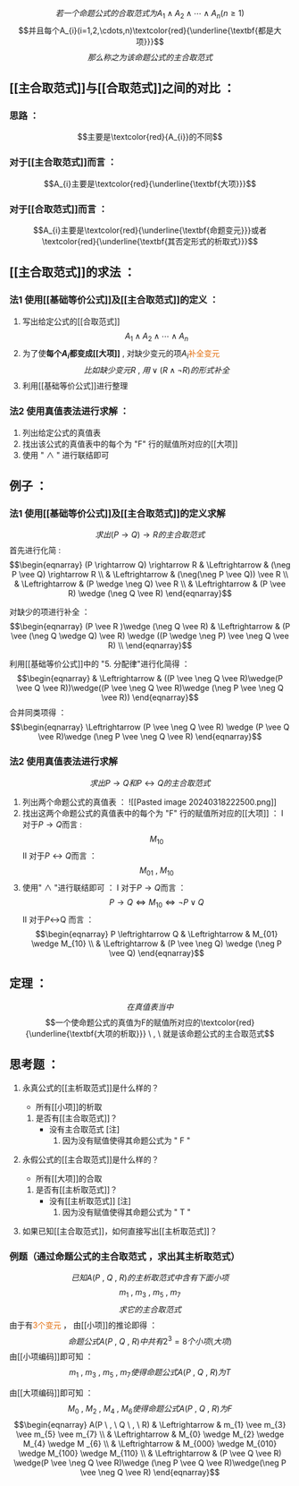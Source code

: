 $$若一个命题公式的合取范式为A_{1} \wedge A_{2} \wedge \cdots \wedge A_{n}(n \geq 1)$$
$$并且每个A_{i}(i=1,2,\cdots,n)\textcolor{red}{\underline{\textbf{都是大项}}}$$
$$那么称之为该命题公式的主合取范式$$
## [[主合取范式]]与[[合取范式]]之间的对比 ：
### 思路 ：
$$主要是\textcolor{red}{A_{i}}的不同$$
### 对于[[主合取范式]]而言 ：
$$A_{i}主要是\textcolor{red}{\underline{\textbf{大项}}}$$
### 对于[[合取范式]]而言 ：
$$A_{i}主要是\textcolor{red}{\underline{\textbf{命题变元}}}或者\textcolor{red}{\underline{\textbf{其否定形式的析取式}}}$$
## [[主合取范式]]的求法 ：
### 法1  使用[[基础等价公式]]及[[主合取范式]]的定义 ：

1. 写出给定公式的[[合取范式]]
$$A_{1} \wedge A_{2}\wedge \cdots \wedge A_{n}$$
2. 为了使**每个$A_{i}$都变成[[大项]]** , 对缺少变元的项$A_{i}$<font color="#e36c09">补全变元</font>
$$比如缺少变元R \ , \ 用 \vee(R \wedge \neg R ) 的形式补全$$
3. 利用[[基础等价公式]]进行整理

### 法2  使用真值表法进行求解 ：
1. 列出给定公式的真值表
2. 找出该公式的真值表中的每个为 "F" 行的赋值所对应的[[大项]]
3. 使用 " $\wedge$ " 进行联结即可 
## 例子 ：
### 法1  使用[[基础等价公式]]及[[主合取范式]]的定义求解
$$求出(P \rightarrow Q) \rightarrow R的主合取范式$$
首先进行化简 :
$$\begin{eqnarray}
(P \rightarrow Q) \rightarrow R
& \Leftrightarrow & (\neg P \vee Q) \rightarrow R \\
& \Leftrightarrow & (\neg(\neg P \vee Q)) \vee R \\
& \Leftrightarrow & (P \wedge \neg Q) \vee R \\
& \Leftrightarrow & (P \vee R) \wedge (\neg Q \vee R)
\end{eqnarray}$$

对缺少的项进行补全 ：
$$\begin{eqnarray}
(P \vee R )\wedge (\neg Q \vee R) 
& \Leftrightarrow & (P \vee (\neg Q \wedge Q) \vee R) \wedge ((P \wedge \neg P) \vee \neg Q \vee R) \\
\end{eqnarray}$$

利用[[基础等价公式]]中的 "5. 分配律"进行化简得 ：
$$\begin{eqnarray}
& \Leftrightarrow & ((P \vee \neg Q \vee R)\wedge(P \vee Q \vee R))\wedge((P \vee \neg Q \vee R)\wedge (\neg P \vee \neg Q \vee R))
\end{eqnarray}$$
合并同类项得 ：
$$\begin{eqnarray}
\Leftrightarrow (P \vee \neg Q \vee R) \wedge (P \vee Q \vee R)\wedge (\neg P \vee \neg Q \vee R)
\end{eqnarray}$$
### 法2 使用真值表法进行求解
$$求出P \rightarrow Q 和 P \leftrightarrow Q的主合取范式$$
1. 列出两个命题公式的真值表 ：
![[Pasted image 20240318222500.png]]
2. 找出这两个命题公式的真值表中的每个为 "F" 行的赋值所对应的[[大项]] ：
Ⅰ 对于$P \rightarrow Q$而言 :
$$M_{10}$$
Ⅱ 对于$P \leftrightarrow Q$而言 ：
$$M_{01} \ ,  \ M_{10}$$
3. 使用" $\wedge$ "进行联结即可 ：
Ⅰ 对于$P \rightarrow Q$而言 ：
$$P \rightarrow Q \Leftrightarrow M_{10} \Leftrightarrow \neg P \vee Q$$
Ⅱ 对于$P \leftrightarrow$Q 而言 ：
$$\begin{eqnarray}
P \leftrightarrow Q 
& \Leftrightarrow & M_{01} \wedge M_{10} \\
& \Leftrightarrow & (P \vee \neg Q) \wedge (\neg P \vee Q)
\end{eqnarray}$$

## 定理 ：
$$在真值表当中$$
$$一个使命题公式的真值为F的赋值所对应的\textcolor{red}{\underline{\textbf{大项的析取}}} \ , \ 就是该命题公式的主合取范式$$
## 思考题 ：
1. 永真公式的[[主析取范式]]是什么样的？
	- 所有[[小项]]的析取

	1. 是否有[[主合取范式]]？
		- 没有主合取范式
		[注]
			1. 因为没有赋值使得其命题公式为 " F "

2. 永假公式的[[主合取范式]]是什么样的？
	- 所有[[大项]]的合取

	1. 是否有[[主析取范式]]？
		- 没有[[主析取范式]]
		[注]
			1. 因为没有赋值使得其命题公式为 " T "

3. 如果已知[[主合取范式]]，如何直接写出[[主析取范式]]？
### 例题（通过命题公式的主合取范式 ，求出其主析取范式）
$$已知A(P \ , \ Q \ ,\ R)的主析取范式中含有下面小项$$
$$m_{1} \ , \ m_{3} \ , \ m_{5} \ , \ m_{7}$$
$$求它的主合取范式$$
由于有<font color="#e36c09">3个变元</font> ， 由[[小项]]的推论即得 ：
$$命题公式A(P \ , \ Q \ , \ R)中共有2^{3}=8个小项(大项)$$
由[[小项编码]]即可知 ：
$$m_{1} \ , \ m_{3}\ , \ m_{5} \ , \ m_{7}使得命题公式A(P \ , \ Q \ , \ R)为T$$

由[[大项编码]]即可知 ：
$$M_{0} \ , \ M_{2} \ , \ M_{4} \ , \ M_{6}使得命题公式A(P \ , \ Q \ , \ R)为F$$
$$\begin{eqnarray}
A(P \ , \ Q \ , \ R) 
& \Leftrightarrow & m_{1} \vee m_{3} \vee m_{5} \vee m_{7} \\
& \Leftrightarrow & M_{0} \wedge M_{2} \wedge M_{4} \wedge M _{6} \\
& \Leftrightarrow & M_{000} \wedge M_{010} \wedge M_{100} \wedge M_{110} \\
& \Leftrightarrow & (P \vee Q \vee R) \wedge(P \vee \neg Q \vee R)\wedge (\neg P \vee  Q \vee R)\wedge(\neg P \vee \neg Q \vee R)
\end{eqnarray}$$

